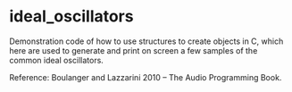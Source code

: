 # ideal_oscillators
Demonstration code of how to use structures to create objects in C, which here are used to generate and print on screen a few samples of the common ideal oscillators.

Reference: Boulanger and Lazzarini 2010 – The Audio Programming Book.
